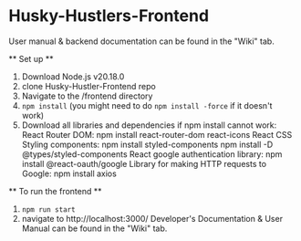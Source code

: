 # Husky-Hustlers-Frontend

User manual & backend documentation can be found in the "Wiki" tab.

** Set up **
1. Download Node.js v20.18.0
2. clone Husky-Hustler-Frontend repo
3. Navigate to the /frontend directory
4.  `npm install` (you might need to do `npm install -force` if it doesn't work)
5.  Download all libraries and dependencies if npm install cannot work:
React Router DOM: npm install react-router-dom react-icons
React CSS Styling components: npm install styled-components npm install -D @types/styled-components
React google authentication library: npm install @react-oauth/google
Library for making HTTP requests to Google: npm install axios

** To run the frontend **
1. `npm run start`
2. navigate to http://localhost:3000/
Developer's Documentation & User Manual can be found in the "Wiki" tab.
